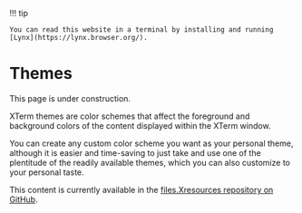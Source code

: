 !!! tip

    You can read this website in a terminal by installing and running [Lynx](https://lynx.browser.org/).

# Themes

This page is under construction.

XTerm themes are color schemes that affect the foreground and background colors of the content displayed within the XTerm window.

You can create any custom color scheme you want as your personal theme, although it is easier and time-saving to just take and use one of the plentitude of the readily available themes, which you can also customize to your personal taste.

This content is currently available in the [files.Xresources repository on GitHub](https://github.com/xterm-x11/files.Xresources/tree/main/themes).
